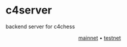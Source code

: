 # c4server
backend server for c4chess

<p align="Center">
    <a href="https://github.com/waifro/c4server/tree/mainnet">mainnet</a> • 
    <a href="https://github.com/waifro/c4server/tree/testnet">testnet</a>
</p>
